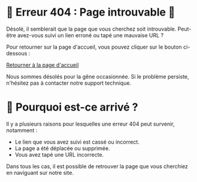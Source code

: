 

# 🚨 Erreur 404 : Page introuvable 🚨

Désolé, il semblerait que la page que vous cherchez soit introuvable. Peut-être avez-vous suivi un lien erroné ou tapé une mauvaise URL ?

Pour retourner sur la page d'accueil, vous pouvez cliquer sur le bouton ci-dessous :

[Retourner à la page d'accueil](/)

Nous sommes désolés pour la gêne occasionnée. Si le problème persiste, n'hésitez pas à contacter notre support technique.

# 🤔 Pourquoi est-ce arrivé ?

Il y a plusieurs raisons pour lesquelles une erreur 404 peut survenir, notamment :

- Le lien que vous avez suivi est cassé ou incorrect.
- La page a été déplacée ou supprimée.
- Vous avez tapé une URL incorrecte.

Dans tous les cas, il est possible de retrouver la page que vous cherchiez en naviguant sur notre site.

